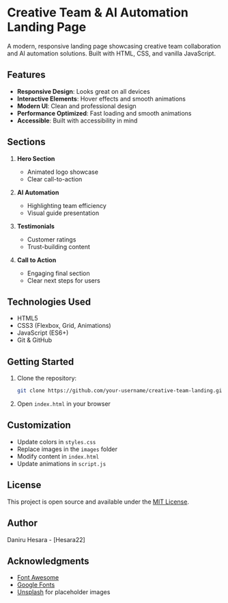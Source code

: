 # Creative Team & AI Automation Landing Page

A modern, responsive landing page showcasing creative team collaboration and AI automation solutions. Built with HTML, CSS, and vanilla JavaScript.

## Features

- **Responsive Design**: Looks great on all devices
- **Interactive Elements**: Hover effects and smooth animations
- **Modern UI**: Clean and professional design
- **Performance Optimized**: Fast loading and smooth animations
- **Accessible**: Built with accessibility in mind

## Sections

1. **Hero Section**
   - Animated logo showcase
   - Clear call-to-action

2. **AI Automation**
   - Highlighting team efficiency
   - Visual guide presentation

3. **Testimonials**
   - Customer ratings
   - Trust-building content

4. **Call to Action**
   - Engaging final section
   - Clear next steps for users

## Technologies Used

- HTML5
- CSS3 (Flexbox, Grid, Animations)
- JavaScript (ES6+)
- Git & GitHub

## Getting Started

1. Clone the repository:
   ```bash
   git clone https://github.com/your-username/creative-team-landing.git
   ```

2. Open `index.html` in your browser

## Customization

- Update colors in `styles.css`
- Replace images in the `images` folder
- Modify content in `index.html`
- Update animations in `script.js`

## License

This project is open source and available under the [MIT License](LICENSE).

## Author

Daniru Hesara - [Hesara22]

## Acknowledgments

- [Font Awesome](https://fontawesome.com/)
- [Google Fonts](https://fonts.google.com/)
- [Unsplash](https://unsplash.com/) for placeholder images
